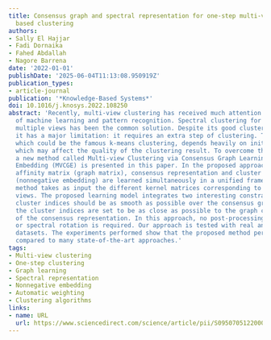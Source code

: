 ```yaml
---
title: Consensus graph and spectral representation for one-step multi-view kernel
  based clustering
authors:
- Sally El Hajjar
- Fadi Dornaika
- Fahed Abdallah
- Nagore Barrena
date: '2022-01-01'
publishDate: '2025-06-04T11:13:08.950919Z'
publication_types:
- article-journal
publication: '*Knowledge-Based Systems*'
doi: 10.1016/j.knosys.2022.108250
abstract: 'Recently, multi-view clustering has received much attention in the fields
  of machine learning and pattern recognition. Spectral clustering for single and
  multiple views has been the common solution. Despite its good clustering performance,
  it has a major limitation: it requires an extra step of clustering. This extra step,
  which could be the famous k-means clustering, depends heavily on initialization,
  which may affect the quality of the clustering result. To overcome this problem,
  a new method called Multi-view Clustering via Consensus Graph Learning and Nonnegative
  Embedding (MVCGE) is presented in this paper. In the proposed approach, the consensus
  affinity matrix (graph matrix), consensus representation and cluster index matrix
  (nonnegative embedding) are learned simultaneously in a unified framework. Our proposed
  method takes as input the different kernel matrices corresponding to the different
  views. The proposed learning model integrates two interesting constraints: (i) the
  cluster indices should be as smooth as possible over the consensus graph and (ii)
  the cluster indices are set to be as close as possible to the graph convolution
  of the consensus representation. In this approach, no post-processing such as k-means
  or spectral rotation is required. Our approach is tested with real and synthetic
  datasets. The experiments performed show that the proposed method performs well
  compared to many state-of-the-art approaches.'
tags:
- Multi-view clustering
- One-step clustering
- Graph learning
- Spectral representation
- Nonnegative embedding
- Automatic weighting
- Clustering algorithms
links:
- name: URL
  url: https://www.sciencedirect.com/science/article/pii/S0950705122000764
---
```

